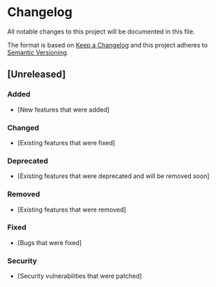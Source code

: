 # Changelog

All notable changes to this project will be documented in this file.

The format is based on [Keep a Changelog](http://keepachangelog.com/en/1.0.0/) and this
project adheres to [Semantic Versioning](http://semver.org/spec/v2.0.0.html).


## [Unreleased]
### Added
- [New features that were added]

### Changed
- [Existing features that were fixed]

### Deprecated
- [Existing features that were deprecated and will be removed soon]

### Removed
- [Existing features that were removed]

### Fixed
- [Bugs that were fixed]

### Security
- [Security vulnerabilities that were patched]
